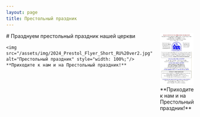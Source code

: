 ```yaml
---
layout: page
title: Престольный праздник
---
```


<div style="display: flex; justify-content: space-between; gap: 20px;">
  <div style="flex: 1;">
    # Празднуем престольный праздник нашей церкви

    <img src="/assets/img/2024_Prestol_Flyer_Short_RU%20ver2.jpg" alt="Престольный праздник" style="width: 100%;"/>
    **Приходите к нам и на Престольный праздник!**
  </div>
  <div style="flex: 1;">
    <img src="/assets/img/2024_Prestol_Flyer_Short_EN%20ver2.jpg" alt="Престольный праздник" style="width: 100%;"/>
    **Приходите к нам и на Престольный праздник!**
  </div>
</div>



